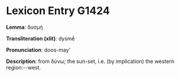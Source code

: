 # Lexicon Entry G1424

**Lemma**: δυσμή

**Transliteration (xlit)**: dysmḗ

**Pronunciation**: doos-may'

**Description**:
from δύνω; the sun-set, i.e. (by implication) the western region:--west.
